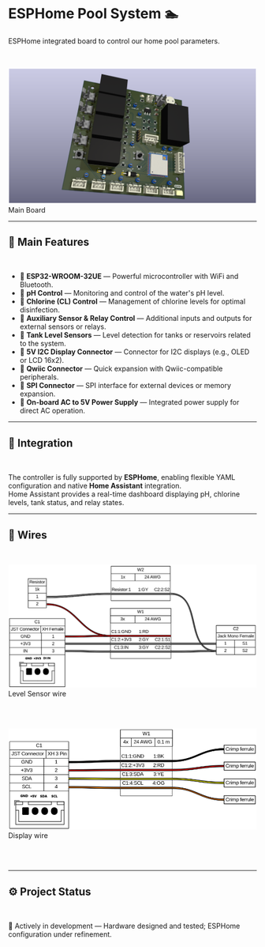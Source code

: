 # ESPHome Pool System 🏊

ESPHome integrated board to control our home pool parameters.

<br>

![PCB View](/resources/PoolSystem.png)
Main Board

---

## 🌟 Main Features

<br>

- 🔹 **ESP32-WROOM-32UE** — Powerful microcontroller with WiFi and Bluetooth.  
- 🔹 **pH Control** — Monitoring and control of the water's pH level.  
- 🔹 **Chlorine (CL) Control** — Management of chlorine levels for optimal disinfection.  
- 🔹 **Auxiliary Sensor & Relay Control** — Additional inputs and outputs for external sensors or relays.  
- 🔹 **Tank Level Sensors** — Level detection for tanks or reservoirs related to the system.  
- 🔹 **5V I2C Display Connector** — Connector for I2C displays (e.g., OLED or LCD 16x2).  
- 🔹 **Qwiic Connector** — Quick expansion with Qwiic-compatible peripherals.  
- 🔹 **SPI Connector** — SPI interface for external devices or memory expansion.  
- 🔹 **On-board AC to 5V Power Supply** — Integrated power supply for direct AC operation.

---

## 🧩 Integration

<br>

The controller is fully supported by **ESPHome**, enabling flexible YAML configuration and native **Home Assistant** integration.  
Home Assistant provides a real-time dashboard displaying pH, chlorine levels, tank status, and relay states.

---
## 🔌 Wires
<br>

![Level Sensor Wire](/resources/levelSensorWire.png)
Level Sensor wire

<br><br>

![Display Wire](/resources/displayWire.png)
Display wire 

<br><br>

---

## ⚙️ Project Status

<br>

🧠 Actively in development — Hardware designed and tested; ESPHome configuration under refinement.  

<br><br>
---




